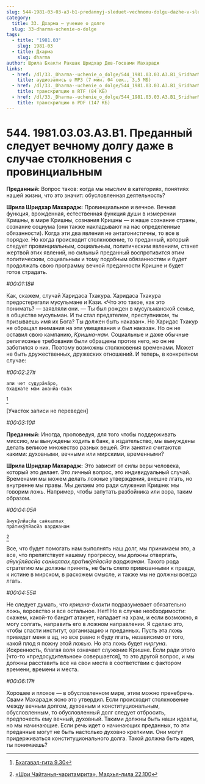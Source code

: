 ```yaml
---
slug: 544-1981-03-03-a3-b1-predannyj-sleduet-vechnomu-dolgu-dazhe-v-sluchae-stolknoveniya-s-provintsialnym
category:
  title: 33. Дхарма — учение о долге
  slug: 33-dharma-uchenie-o-dolge
tags:
  - title: "1981.03"
    slug: 1981-03
  - title: Дхарма
    slug: dharma
author: Шрила Бхакти Ракшак Шридхар Дев-Госвами Махарадж
links:
  - href: /dl/33._Dharma--uchenie_o_dolge/544_1981.03.03.A3.B1_SridharMj_Predannyj_sleduet_vechnomu_dolgu_dazhe_v_sluchae_stolknovenija_s_provincialnym.mp3
    title: аудиозапись в MP3 (7 мин. 04 сек., 3,5 МБ)
  - href: /dl/33._Dharma--uchenie_o_dolge/544_1981.03.03.A3.B1_SridharMj_Predannyj_sleduet_vechnomu_dolgu_dazhe_v_sluchae_stolknovenija_s_provincialnym.rtf
    title: транскрипцию в RTF (84 КБ)
  - href: /dl/33._Dharma--uchenie_o_dolge/544_1981.03.03.A3.B1_SridharMj_Predannyj_sleduet_vechnomu_dolgu_dazhe_v_sluchae_stolknovenija_s_provincialnym.pdf
    title: транскрипцию в PDF (147 КБ)
---
```


# 544. 1981.03.03.A3.B1. Преданный следует вечному долгу даже в случае столкновения с провинциальным

**Преданный:** Вопрос таков: когда мы мыслим в категориях, понятиях нашей жизни, что это значит: обусловленная деятельность?

**Шрила Шридхар Махарадж:** Провинциальное и вечное. Вечная функция, врожденная, естественная функция души в измерении Кришны, в мире Кришны, сознания Кришны — и наше сознание страны, сознание социума (они также накладывают на нас определенные обязанности). Когда эти два явления не антагонистичны, то все в порядке. Но когда происходит столкновение, то преданный, который следует провинциальным, социальным, политическим явлениям, станет жертвой этих явлений, но сильный преданный воспротивится этим политическим, социальным и тому подобным обязанностям и будет продолжать свою программу вечной преданности Кришне и будет готов страдать.

*#00:01:18#*

Как, скажем, случай Харидаса Тхакура. Харидаса Тхакура предостерегали мусульмане и Кази. «Что это такое, как это понимать? — заявляли они. — Ты был рожден в мусульманской семье, в обществе мусульман. И ты стал предателем, преступником, ты призываешь имя их Бога? Ты должен быть наказан». Но Харидас Тхакур не обращал внимания на эти увещевания и был наказан. Но он не оставил свою кампанию, *Кришна-нам*. Социальные и даже обычные религиозные требования были обращены против него, но он не заботился о них. Поэтому возможны столкновения временами. Может не быть дружественных, дружеских отношений. И теперь, в конкретном случае:

*#00:02:27#*

    апи чет судура̄ча̄ро,
    бхаджате ма̄м ананйа-бха̄к
[^_ftn1]

[Участок записи не переведен]

*#00:03:10#*

**Преданный:** Иногда, проповедуя, для того чтобы поддерживать миссию, мы вынуждены ходить в банк, в издательство, мы вынуждены делать великое множество разных вещей. Эти занятия считаются какими: духовными, вечными или мирскими, временными?

**Шрила Шридхар Махарадж:** Это зависит от силы веры человека, который это делает. Это личный вопрос, это индивидуальный случай. Временами мы можем делать ложные утверждения, внешне лгать, но внутренне мы правы. Мы делаем это ради служения Кришне: мы говорим ложь. Например, чтобы запутать разбойника или вора, таким образом.

*#00:04:05#*

    а̄нукӯлйасйа сан̇калпах̣
    пра̄тикӯлйасйа варджанам
[^_ftn2]

Все, что будет помогать нам выполнять наш долг, мы принимаем это, а все, что препятствует нашему прогрессу, мы должны отвергать, *а̄нукӯлйасйа сан̇калпах̣ пра̄тикӯлйасйа варджанам*. Такого рода стратегию мы должны принять, не быть слепо привязанными к правде, к истине в мирском, в расхожем смысле, и также мы не должны всегда лгать.

*#00:04:55#*

Не следует думать, что *кришна-бхакти* подразумевает обязательно ложь, воровство и все остальное. Нет! Но в случае необходимости: скажем, какой-то бандит атакует, нападает на храм, и если возможно, я могу солгать, направить его в ложном направлении. Я сделаю это, чтобы спасти институт, организацию и преданных. Пусть эта ложь приведет меня в ад, но все равно я буду лгать, независимо от того, какой плод я пожну этой ложью. Но эта ложь будет *ниргуна*. Искренность, благая воля означает служение Кришне. Если ради этого [что-то «предосудительное» совершается], то это другой вопрос, и мы должны расставить все на свои места в соответствии с фактором времени, времени и места.

*#00:06:17#*

Хорошее и плохое — в обусловленном мире, этим можно пренебречь. Свами Махарадж ясно это утвердил. Если происходит столкновение между вечным долгом, духовным и конституциональным, обусловленным, то обусловленный долг следует отбросить, предпочесть ему вечный, духовный. Такими должны быть наши идеалы, но мы начинающие. Если речь идет о начинающих преданных, то эти преданные могут не быть настолько духовно крепкими. Они могут придерживаться конституционального долга. Такой должна быть идея, ты понимаешь?



[^_ftn1]: [Бхагавад-гита 9.30](../notes/bhagavad-gita/bhagavad-gita-9-30.md)

[^_ftn2]: [«Шри Чайтанья-чаритамрита», Мадхья-лила 22.100](../notes/shri-chajtanya-charitamrita-madhya-lila/shri-chajtanya-charitamrita-madhya-lila-22-100.md)
